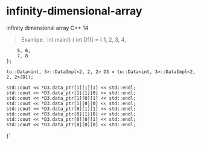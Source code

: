 # infinity-dimensional-array
infinity dimensional array C++ 14
>Examlpe:
`int main()
{
	int D1[] = {
		1, 2,
		3, 4,

		5, 6,
		7, 8
	};

	tu::Data<int, 3>::DataImpl<2, 2, 2> D3 = tu::Data<int, 3>::DataImpl<2, 2, 2>(D1);

    std::cout << *D3.data_ptr[1][1][1] << std::endl;
    std::cout << *D3.data_ptr[1][1][0] << std::endl;
    std::cout << *D3.data_ptr[1][0][1] << std::endl;
    std::cout << *D3.data_ptr[1][0][0] << std::endl;
    std::cout << *D3.data_ptr[0][1][1] << std::endl;
    std::cout << *D3.data_ptr[0][1][0] << std::endl;
    std::cout << *D3.data_ptr[0][0][1] << std::endl;
    std::cout << *D3.data_ptr[0][0][0] << std::endl;
}`
